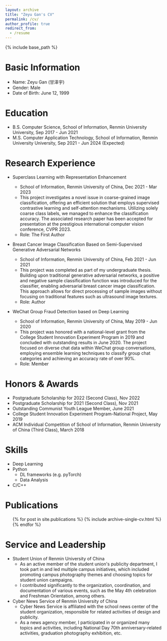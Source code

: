 ```yaml
---
layout: archive
title: "Zeyu Gan's CV"
permalink: /cv/
author_profile: true
redirect_from:
  - /resume
---
```


{% include base_path %}

Basic Information
======
* Name: Zeyu Gan (甘泽宇)
* Gender: Male
* Date of Birth: June 12, 1999

Education
======
* B.S. Computer Science, School of Information, Renmin University University, Sep 2017 - Jun 2021
* M.S. Computer Application Technology, School of Information, Renmin University University, Sep 2021 - Jun 2024 (Expected)

Research Experience
======
* Superclass Learning with Representation Enhancement
  * School of Information, Renmin University of China, Dec 2021 - Mar 2023
  * This project investigates a novel issue in coarse-grained image classification, offering an efficient solution that employs supervised contrastive learning and self-attention mechanisms. Utilizing solely coarse class labels, we managed to enhance the classification accuracy. The associated research paper has been accepted for presentation at the prestigious international computer vision conference, CVPR 2023.
  * Role: The First Author

* Breast Cancer Image Classification Based on Semi-Supervised Generative Adversarial Networks
  * School of Information, Renmin University of China, Feb 2021 - Jun 2021
  * This project was completed as part of my undergraduate thesis. Building upon traditional generative adversarial networks, a positive and negative sample classification function was introduced for the classifier, enabling adversarial breast cancer image classification. This approach allows for direct processing of sample images without focusing on traditional features such as ultrasound image textures.
  * Role: Author

* WeChat Group Fraud Detection based on Deep Learning
  * School of Information, Renmin University of China, May 2019 - Jun 2020
  * This project was honored with a national-level grant from the College Student Innovation Experiment Program in 2019 and concluded with outstanding results in June 2020. The project focused on diverse chat data within WeChat group conversations, employing ensemble learning techniques to classify group chat categories and achieving an accuracy rate of over 90%.
  * Role: Member

Honors & Awards
======
* Postgraduate Scholarship for 2022 (Second Class), Nov 2022
* Postgraduate Scholarship for 2021 (Second Class), Nov 2021
* Outstanding Communist Youth League Member, June 2021
* College Student Innovation Experiment Program-National Project, May 2019
* ACM Individual Competition of School of Information, Renmin University of China (Third Class), March 2018

Skills
======
* Deep Learning
* Python
  * DL frameworks (e.g. pyTorch)
  * Data Analysis
* C/C++

Publications
======
  <ul>{% for post in site.publications %}
    {% include archive-single-cv.html %}
  {% endfor %}</ul>
  
Service and Leadership
======
* Student Union of Renmin University of China
  *  As an active member of the student union's publicity department, I took part in and led multiple campus initiatives, which included promoting campus photography themes and choosing topics for student union campaigns.
  *  I contributed significantly to the organization, coordination, and documentation of various events, such as the May 4th celebration and Freshman Orientation, among others.
* Cyber News Service of Renmin University of China
  *  Cyber News Service is affiliated with the school news center of the student organization, responsible for related activities of design and publicity.
  *  As a news agency member, I participated in or organized many topics and activities, including National Day 70th anniversary-related activities, graduation photography exhibition, etc.

